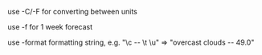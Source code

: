 use -C/-F for converting between units

use -f for 1 week forecast

use -format formatting string, e.g.
 "\c -- \t \u" => "overcast clouds -- 49.0"
